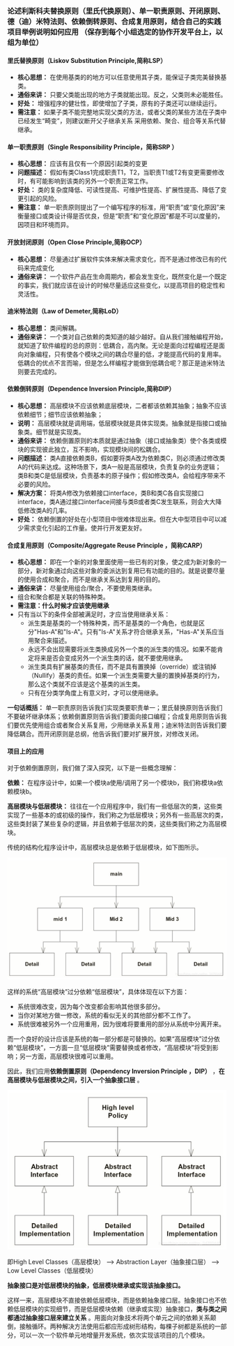 ### 论述利斯科夫替换原则（里氏代换原则）、单一职责原则、开闭原则、德（迪）米特法则、依赖倒转原则、合成复用原则，结合自己的实践项目举例说明如何应用 （保存到每个小组选定的协作开发平台上，以组为单位）

#### 里氏替换原则（Liskov Substitution Principle,简称LSP）

- **核心思想：** 在使用基类的的地方可以任意使用其子类，能保证子类完美替换基类。
- **通俗来讲：** 只要父类能出现的地方子类就能出现。反之，父类则未必能胜任。
- **好处：** 增强程序的健壮性，即使增加了子类，原有的子类还可以继续运行。
- **需注意：** 如果子类不能完整地实现父类的方法，或者父类的某些方法在子类中已经发生“畸变”，则建议断开父子继承关系 采用依赖、聚合、组合等关系代替继承。

#### 单一职责原则（Single Responsibility Principle，简称SRP ）

- **核心思想：** 应该有且仅有一个原因引起类的变更
- **问题描述：** 假如有类Class1完成职责T1，T2，当职责T1或T2有变更需要修改时，有可能影响到该类的另外一个职责正常工作。
- **好处：** 类的复杂度降低、可读性提高、可维护性提高、扩展性提高、降低了变更引起的风险。
- **需注意：** 单一职责原则提出了一个编写程序的标准，用“职责”或“变化原因”来衡量接口或类设计得是否优良，但是“职责”和“变化原因”都是不可以度量的，因项目和环境而异。

#### 开放封闭原则（Open Close Principle,简称OCP）

- **核心思想：** 尽量通过扩展软件实体来解决需求变化，而不是通过修改已有的代码来完成变化
- **通俗来讲：** 一个软件产品在生命周期内，都会发生变化，既然变化是一个既定的事实，我们就应该在设计的时候尽量适应这些变化，以提高项目的稳定性和灵活性。

#### 迪米特法则（Law of Demeter,简称LoD）

- **核心思想：** 类间解耦。
- **通俗来讲：** 一个类对自己依赖的类知道的越少越好。自从我们接触编程开始，就知道了软件编程的总的原则：低耦合，高内聚。无论是面向过程编程还是面向对象编程，只有使各个模块之间的耦合尽量的低，才能提高代码的复用率。低耦合的优点不言而喻，但是怎么样编程才能做到低耦合呢？那正是迪米特法则要去完成的。

#### 依赖倒转原则（Dependence Inversion Principle,简称DIP）

- **核心思想：** 高层模块不应该依赖底层模块，二者都该依赖其抽象；抽象不应该依赖细节；细节应该依赖抽象；
- **说明：** 高层模块就是调用端，低层模块就是具体实现类。抽象就是指接口或抽象类。细节就是实现类。
- **通俗来讲：** 依赖倒置原则的本质就是通过抽象（接口或抽象类）使个各类或模块的实现彼此独立，互不影响，实现模块间的松耦合。
- **问题描述：** 类A直接依赖类B，假如要将类A改为依赖类C，则必须通过修改类A的代码来达成。这种场景下，类A一般是高层模块，负责复杂的业务逻辑；类B和类C是低层模块，负责基本的原子操作；假如修改类A，会给程序带来不必要的风险。
- **解决方案：** 将类A修改为依赖接口interface，类B和类C各自实现接口interface，类A通过接口interface间接与类B或者类C发生联系，则会大大降低修改类A的几率。
- **好处：** 依赖倒置的好处在小型项目中很难体现出来。但在大中型项目中可以减少需求变化引起的工作量。使并行开发更友好。

#### 合成复用原则（Composite/Aggregate Reuse Principle ，简称CARP）

- **核心思想：** 即在一个新的对象里面使用一些已有的对象，使之成为新对象的一部分，新对象通过向这些对象的委派达到复用已有功能的目的。就是说要尽量的使用合成和聚合，而不是继承关系达到复用的目的。
- **通俗来讲：** 尽量使用组合/聚合，不要使用类继承。
- 组合和聚合都是关联的特殊种类。
- **需注意：什么时候才应该使用继承**
- 只有当以下的条件全部被满足时，才应当使用继承关系：
  - 派生类是基类的一个特殊种类，而不是基类的一个角色，也就是区分"Has-A"和"Is-A"。只有"Is-A"关系才符合继承关系，"Has-A"关系应当用聚合来描述。
  - 永远不会出现需要将派生类换成另外一个类的派生类的情况。如果不能肯定将来是否会变成另外一个派生类的话，就不要使用继承。
  - 派生类具有扩展基类的责任，而不是具有置换掉（override）或注销掉（Nullify）基类的责任。如果一个派生类需要大量的置换掉基类的行为，那么这个类就不应该是这个基类的派生类。
  - 只有在分类学角度上有意义时，才可以使用继承。

**一句话概括：** 单一职责原则告诉我们实现类要职责单一；里氏替换原则告诉我们不要破坏继承体系；依赖倒置原则告诉我们要面向接口编程；合成复用原则告诉我们要优先使用组合或者聚合关系复用，少用继承关系复用；迪米特法则告诉我们要降低耦合。而开闭原则是总纲，他告诉我们要对扩展开放，对修改关闭。

#### 项目上的应用

对于依赖倒置原则，我们做了深入探究，以下是一些概念理解：

**依赖：** 在程序设计中，如果一个模块a使用/调用了另一个模块b，我们称模块a依赖模块b。

**高层模块与低层模块：** 往往在一个应用程序中，我们有一些低层次的类，这些类实现了一些基本的或初级的操作，我们称之为低层模块；另外有一些高层次的类，这些类封装了某些复杂的逻辑，并且依赖于低层次的类，这些类我们称之为高层模块。

传统的结构化程序设计中，高层模块总是依赖于低层模块，如下图所示。

![image-20220602200239924](%E5%85%AD%E5%A4%A7%E8%AE%BE%E8%AE%A1%E5%8E%9F%E5%88%99.assets/image-20220602200239924.png)

这样的系统“高层模块”过分依赖“低层模块”，具体体现在以下方面：

- 系统很难改变，因为每个改变都会影响其他很多部分。
- 当你对某地方做一修改，系统的看似无关的其他部分都不工作了。
- 系统很难被另外一个应用重用，因为很难将要重用的部分从系统中分离开来。

而一个良好的设计应该是系统的每一部分都是可替换的。如果“高层模块”过分依赖“低层模块”，一方面一旦“低层模块”需要替换或者修改，“高层模块”将受到影响；另一方面，高层模块很难可以重用。

因此，我们应用**依赖倒置原则（Dependency Inversion Principle ，DIP）** ，**在高层模块与低层模块之间，引入一个抽象接口层** 。

![image-20220602200556145](%E5%85%AD%E5%A4%A7%E8%AE%BE%E8%AE%A1%E5%8E%9F%E5%88%99.assets/image-20220602200556145.png)

即High Level Classes（高层模块） --> Abstraction Layer（抽象接口层） --> Low Level Classes（低层模块）

**抽象接口是对低层模块的抽象，低层模块继承或实现该抽象接口。**

这样一来，高层模块不直接依赖低层模块，而是依赖抽象接口层。抽象接口也不依赖低层模块的实现细节，而是低层模块依赖（继承或实现）抽象接口，**类与类之间都通过抽象接口层来建立关系** 。用面向对象技术将两个单元之间的依赖关系颠倒，接触循环。两种解决方法使用后都应形成树形结构，每棵子树都是系统的一部分，可以一次一个软件单元地增量开发系统，依次实现该项目的几个模块。

